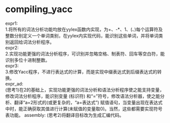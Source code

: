 # compiling_yacc
expr1:  
1.将所有的词法分析功能均放在yylex函数内实现，为+、-*、1、(、)每个运算符及整数分别定义一个单词类别，在yylex内实现代码，能识别这些单词，并将单词类别返回给词法分析程序。    
expr2:  
2.实现功能更强的词法分析程序，可识别并忽略空格、制表符、回车等空白符，能识别多位十进制整数。  
expr3:  
3.修改Yacc程序，不进行表达式的计算，而是实现中缀表达式到后缀表达式的转换。  
expr_ad:  
(思考1)在2的基础上，实现功能更强的词法分析和语法分析程序使之能支持变量，修改词法分析程序，能识别变量 (标识符) 和“=”符号，修改语法分析器，使之能分析、翻译“a=2形式的(或更复杂的，“a=表达式”) 赋值语句，当变量出现在表达式中时，能正确获取其值进行计算(未赋值的变量取0)。当然，这些都需要实现符号表功能。 
assembly: 
(思考2)将翻译目标改为生成汇编代码。 
